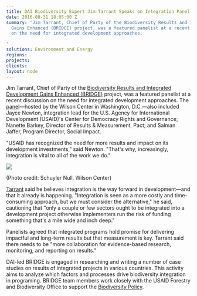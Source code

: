```yaml
---
title: DAI Biodiversity Expert Jim Tarrant Speaks on Integration Panel
date: 2016-08-31 18:05:00 Z
summary: 'Jim Tarrant, Chief of Party of the Biodiversity Results and Integrated Development
  Gains Enhanced (BRIDGE) project, was a featured panelist at a recent discussion
  on the need for integrated development approaches.

'
solutions: Environment and Energy
regions: 
projects: 
clients: 
layout: node
---
```


Jim Tarrant, Chief of Party of the [Biodiversity Results and Integrated Development Gains Enhanced (BRIDGE)][1] project, was a featured panelist at a recent discussion on the need for integrated development approaches. The [panel][2]—hosted by the Wilson Center in Washington, D.C.—also included Jayce Newton, integration lead for the U.S. Agency for International Development (USAID)'s Center for Democracy Rights and Governance; Nanette Barkey, Director of Results & Measurement, Pact; and Salman Jaffer, Program Director, Social Impact.

"USAID has recognized the need for more results and impact on its development investments," said Newton. "That's why, increasingly, integration is vital to all of the work we do."

![][3]

(Photo credit: Schuyler Null, Wilson Center)

[Tarrant][4] said he believes integration is the way forward in development—and that it already is happening. "Integration is seen as a more costly and time-consuming approach, but we must consider the alternative," he said, cautioning that "only a couple or few sectors ought to be integrated into a development project otherwise implementers run the risk of funding something that's a mile wide and inch deep."

Panelists agreed that integrated programs hold promise for delivering impactful and long-term results but that measurement is key. Tarrant said there needs to be "more collaboration for evidence-based research, monitoring, and reporting on results."

DAI-led BRIDGE is engaged in researching and writing a number of case studies on results of integrated projects in various countries. This activity aims to analyze which factors and processes drive biodiversity integration in programing. BRIDGE team members work closely with the USAID Forestry and Biodiversity Office to support the [Biodiversity Policy][5].

[1]: /our-work/projects/worldwide-biodiversity-results-and-integrated-development-gains-enhanced-bridge
[2]: https://www.wilsoncenter.org/event/building-case-for-integrated-development-identifying-and-answering-key-research-questions
[3]: /assets/images/news/jim%20tarrant%20panel.jpg
[4]: /who-we-are/our-team/jim-tarrant
[5]: https://www.usaid.gov/sites/default/files/documents/1865/USAID%20Biodiversity%20Policy%20-%20June%202015.pdf
